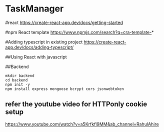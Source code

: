 # TaskManager

#react 
https://create-react-app.dev/docs/getting-started

#npm  React template 
https://www.npmjs.com/search?q=cra-template-*

#Adding typescript in existing project
https://create-react-app.dev/docs/adding-typescript/


##Using React with javascript



##Backend 
``` 
mkdir backend
cd backend
npm init -y
npm install express mongoose bcrypt cors jsonwebtoken
```

## refer the youtube video for HTTPonly cookie setup
 https://www.youtube.com/watch?v=a5Krfkfl9MM&ab_channel=RahulAhire  